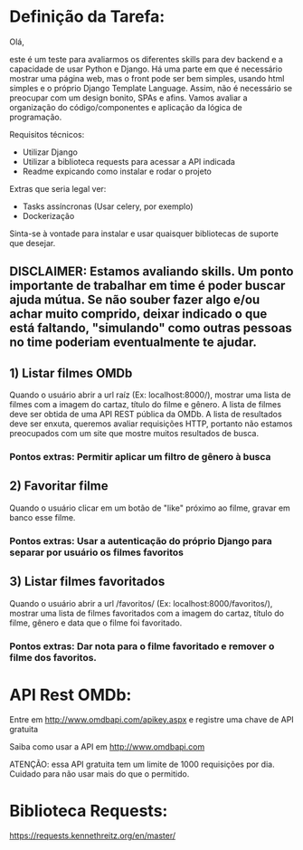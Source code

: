 # Definição da Tarefa:

Olá,

este é um teste para avaliarmos os diferentes skills para dev backend e a capacidade de usar Python e Django. 
Há uma parte em que é necessário mostrar uma página web, mas o front pode ser bem simples, usando html simples e o próprio Django Template Language. Assim, não é necessário se preocupar com um design bonito, SPAs e afins. Vamos avaliar a organização do código/componentes e aplicação da lógica de programação.

Requisitos técnicos:
- Utilizar Django
- Utilizar a biblioteca requests para acessar a API indicada
- Readme expicando como instalar e rodar o projeto

Extras que seria legal ver:
- Tasks assíncronas (Usar celery, por exemplo)
- Dockerização


Sinta-se à vontade para instalar e usar quaisquer bibliotecas de suporte que desejar.

## DISCLAIMER: Estamos avaliando skills. Um ponto importante de trabalhar em time é poder buscar ajuda mútua. Se não souber fazer algo e/ou achar muito comprido, deixar indicado o que está faltando, "simulando" como outras pessoas no time poderiam eventualmente te ajudar.


## 1) Listar filmes OMDb
Quando o usuário abrir a url raíz (Ex: localhost:8000/), mostrar uma lista de filmes com a imagem do cartaz, título do filme e gênero. A lista de filmes deve ser obtida de uma API REST pública da OMDb.
A lista de resultados deve ser enxuta, queremos avaliar requisições HTTP, portanto não estamos preocupados com um site que mostre muitos resultados de busca.

### Pontos extras: Permitir aplicar um filtro de gênero à busca

## 2) Favoritar filme
Quando o usuário clicar em um botão de "like" próximo ao filme, gravar em banco esse filme.

### Pontos extras: Usar a autenticação do próprio Django para separar por usuário os filmes favoritos

## 3) Listar filmes favoritados
Quando o usuário abrir a url /favoritos/ (Ex: localhost:8000/favoritos/), mostrar uma lista de filmes favoritados com a imagem do cartaz, título do filme, gênero e data que o filme foi favoritado.

### Pontos extras: Dar nota para o filme favoritado e remover o filme dos favoritos.


# API Rest OMDb:

Entre em http://www.omdbapi.com/apikey.aspx e registre uma chave de API gratuita

Saiba como usar a API em http://www.omdbapi.com

ATENÇÃO: essa API gratuita tem um limite de 1000 requisições por dia. Cuidado para não usar mais do que o permitido.

# Biblioteca Requests:

https://requests.kennethreitz.org/en/master/
